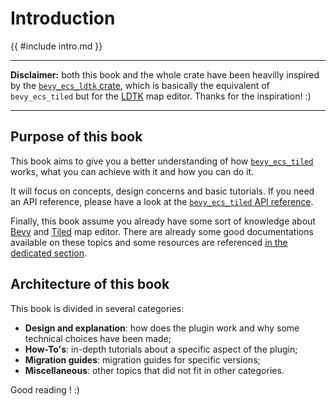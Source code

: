 # Introduction

{{ #include intro.md }}

---

**Disclaimer:** both this book and the whole crate have been heavilly inspired by the [`bevy_ecs_ldtk` crate](https://github.com/Trouv/bevy_ecs_ldtk), which is basically the equivalent of `bevy_ecs_tiled` but for the [LDTK](https://ldtk.io/) map editor.
Thanks for the inspiration! :)

---

## Purpose of this book

This book aims to give you a better understanding of how [`bevy_ecs_tiled`](https://github.com/adrien-bon/bevy_ecs_tiled) works, what you can achieve with it and how you can do it.

It will focus on concepts, design concerns and basic tutorials.
If you need an API reference, please have a look at the [`bevy_ecs_tiled` API reference](https://docs.rs/bevy_ecs_tiled/latest/bevy_ecs_tiled/).

Finally, this book assume you already have some sort of knowledge about [Bevy](https://bevyengine.org/) and [Tiled](https://www.mapeditor.org/) map editor.
There are already some good documentations available on these topics and some resources are referenced [in the dedicated section](misc/useful-links.md).

## Architecture of this book

This book is divided in several categories:

- **Design and explanation**: how does the plugin work and why some technical choices have been made;
- **How-To's**: in-depth tutorials about a specific aspect of  the plugin;
- **Migration guides**: migration guides for specific versions;
- **Miscellaneous**: other topics that did not fit in other categories.

Good reading ! :)
